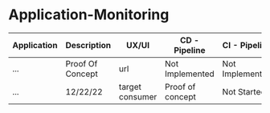 # Application-Monitoring

| **Application** | **Description** | **UX/UI** | **CD - Pipeline** |  **CI - Pipeline** | **EOT**| **Log Management** | **Alerting** | **Envs** | **Swagger** | **Consumer** | **Notes** | Status | Submitted |
|----------|------------------|----------------|-----------|--------|-----------| ---------- | --------- | --------- |------- |------|------- |------ |------ |
| ... | Proof Of Concept | url | Not Implemented  | Not Implemented | url | url | url | Staging, Prod |target consumer | Ongoing | url |
| ... | 12/22/22 | target consumer | Proof of concept | Not Started | n/a |
